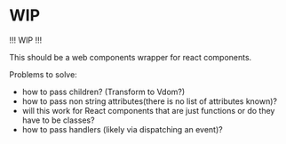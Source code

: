 # WIP

!!! WIP !!!

This should be a web components wrapper for react components.

Problems to solve:

- how to pass children? (Transform to Vdom?)
- how to pass non string attributes(there is no list of attributes known)?
- will this work for React components that are just functions or do they have to be classes?
- how to pass handlers (likely via dispatching an event)?

